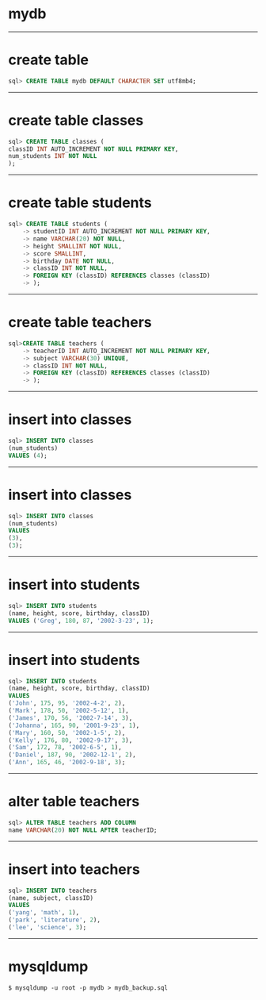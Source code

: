 # mydb
---
# create table
```sql
sql> CREATE TABLE mydb DEFAULT CHARACTER SET utf8mb4;
```
---
# create table classes
```sql
sql> CREATE TABLE classes (
classID INT AUTO_INCREMENT NOT NULL PRIMARY KEY, 
num_students INT NOT NULL
);
```
---
# create table students
```sql
sql> CREATE TABLE students (
    -> studentID INT AUTO_INCREMENT NOT NULL PRIMARY KEY,
    -> name VARCHAR(20) NOT NULL,
    -> height SMALLINT NOT NULL,
    -> score SMALLINT,
    -> birthday DATE NOT NULL,
    -> classID INT NOT NULL,
    -> FOREIGN KEY (classID) REFERENCES classes (classID)
    -> );
```
---
# create table teachers
```sql
sql>CREATE TABLE teachers (
    -> teacherID INT AUTO_INCREMENT NOT NULL PRIMARY KEY,
    -> subject VARCHAR(30) UNIQUE,
    -> classID INT NOT NULL,
    -> FOREIGN KEY (classID) REFERENCES classes (classID)
    -> );
```
---
# insert into classes
```sql
sql> INSERT INTO classes 
(num_students)
VALUES (4);

```
---
# insert into classes
```sql
sql> INSERT INTO classes
(num_students)
VALUES 
(3),
(3);
```
---
# insert into students
```sql
sql> INSERT INTO students
(name, height, score, birthday, classID)
VALUES ('Greg', 180, 87, '2002-3-23', 1);
```
---
# insert into students
```sql
sql> INSERT INTO students
(name, height, score, birthday, classID)
VALUES
('John', 175, 95, '2002-4-2', 2),
('Mark', 178, 50, '2002-5-12', 1),
('James', 170, 56, '2002-7-14', 3),
('Johanna', 165, 90, '2001-9-23', 1),
('Mary', 160, 50, '2002-1-5', 2),
('Kelly', 176, 80, '2002-9-17', 3),
('Sam', 172, 78, '2002-6-5', 1),
('Daniel', 187, 90, '2002-12-1', 2),
('Ann', 165, 46, '2002-9-18', 3);

```
---
# alter table teachers
```sql
sql> ALTER TABLE teachers ADD COLUMN
name VARCHAR(20) NOT NULL AFTER teacherID;
```
---
# insert into teachers
```sql
sql> INSERT INTO teachers
(name, subject, classID)
VALUES
('yang', 'math', 1),
('park', 'literature', 2),
('lee', 'science', 3);
```
---
# mysqldump
```
$ mysqldump -u root -p mydb > mydb_backup.sql
```
